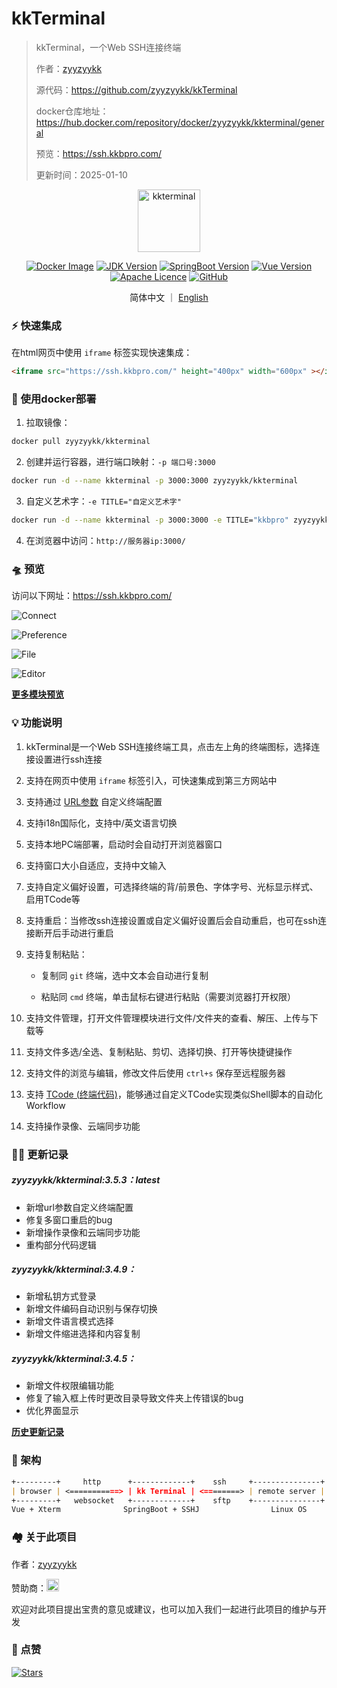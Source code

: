 # kkTerminal

> kkTerminal，一个Web SSH连接终端
>
> 作者：[zyyzyykk](https://github.com/zyyzyykk/)
>
> 源代码：https://github.com/zyyzyykk/kkTerminal
>
> docker仓库地址：https://hub.docker.com/repository/docker/zyyzyykk/kkterminal/general
>
> 预览：https://ssh.kkbpro.com/
>
> 更新时间：2025-01-10
>

<p align="center"><a href="https://ssh.kkbpro.com/" target="_blank" rel="noopener noreferrer"><img width="100" src="https://kkbapps.oss-cn-shanghai.aliyuncs.com/logo/terminal.png" alt="kkterminal"></a></p>

<p align="center">
  <a href="https://hub.docker.com/repository/docker/zyyzyykk/kkterminal/general"><img src="https://img.shields.io/docker/pulls/zyyzyykk/kkterminal?logo=docker" alt="Docker Image"></a>
  <a href="https://www.oracle.com/cn/java/technologies/downloads/#java8-windows"><img src="https://img.shields.io/badge/jdk-1.8-orange?logo=openjdk&logoColor=%23e3731c" alt="JDK Version"></a>
  <a href="https://spring.io/projects/spring-boot"><img src="https://img.shields.io/badge/springboot-2.7.15-green?color=6db33f&logo=springboot" alt="SpringBoot Version"></a>
  <a href="https://cn.vuejs.org/"><img src="https://img.shields.io/badge/vue-3.x-green?color=42b883&logo=vue.js" alt="Vue Version"></a>
  <a href="https://www.apache.org/licenses/"><img src="https://img.shields.io/badge/licence-Apache-red?logo=apache&logoColor=%23D22128" alt="Apache Licence"></a>
  <a href="https://github.com/zyyzyykk/kkTerminal"><img src="https://img.shields.io/github/stars/zyyzyykk/kkterminal" alt="GitHub"></a>
</p>
<p align="center">简体中文 ｜ <a href="../en_US/README.md" >English</a></p>

### ⚡ 快速集成

在html网页中使用 `iframe` 标签实现快速集成：

```html
<iframe src="https://ssh.kkbpro.com/" height="400px" width="600px" ></iframe>
```

### 🐳 使用docker部署

1. 拉取镜像：

```bash
docker pull zyyzyykk/kkterminal
```

2. 创建并运行容器，进行端口映射：`-p 端口号:3000`

```bash
docker run -d --name kkterminal -p 3000:3000 zyyzyykk/kkterminal
```

3. 自定义艺术字：`-e TITLE="自定义艺术字"`

```bash
docker run -d --name kkterminal -p 3000:3000 -e TITLE="kkbpro" zyyzyykk/kkterminal
```

4. 在浏览器中访问：`http://服务器ip:3000/`

### 🛸 预览

访问以下网址：https://ssh.kkbpro.com/

![Connect](https://kkbapps.oss-cn-shanghai.aliyuncs.com/terminal/3.5.3/zh/Connect.png)

![Preference](https://kkbapps.oss-cn-shanghai.aliyuncs.com/terminal/3.5.3/zh/Preference.png)

![File](https://kkbapps.oss-cn-shanghai.aliyuncs.com/terminal/3.5.3/zh/File.png)

![Editor](https://kkbapps.oss-cn-shanghai.aliyuncs.com/terminal/3.5.3/zh/Editor.png)

[**更多模块预览**](./MODULE.md)

### 💡 功能说明

1. kkTerminal是一个Web SSH连接终端工具，点击左上角的终端图标，选择连接设置进行ssh连接

2. 支持在网页中使用 `iframe` 标签引入，可快速集成到第三方网站中

3. 支持通过 [URL参数](./PARAMS.md) 自定义终端配置

4. 支持i18n国际化，支持中/英文语言切换

5. 支持本地PC端部署，启动时会自动打开浏览器窗口

6. 支持窗口大小自适应，支持中文输入

7. 支持自定义偏好设置，可选择终端的背/前景色、字体字号、光标显示样式、启用TCode等

8. 支持重启：当修改ssh连接设置或自定义偏好设置后会自动重启，也可在ssh连接断开后手动进行重启

9. 支持复制粘贴：

   - 复制同 `git` 终端，选中文本会自动进行复制

   - 粘贴同 `cmd` 终端，单击鼠标右键进行粘贴（需要浏览器打开权限）


9. 支持文件管理，打开文件管理模块进行文件/文件夹的查看、解压、上传与下载等
10. 支持文件多选/全选、复制粘贴、剪切、选择切换、打开等快捷键操作
11. 支持文件的浏览与编辑，修改文件后使用 `ctrl+s` 保存至远程服务器
12. 支持 [TCode (终端代码)](./TCODE.md)，能够通过自定义TCode实现类似Shell脚本的自动化Workflow
13. 支持操作录像、云端同步功能

### 👨‍💻 更新记录

##### zyyzyykk/kkterminal:3.5.3：latest

- 新增url参数自定义终端配置
- 修复多窗口重启的bug
- 新增操作录像和云端同步功能
- 重构部分代码逻辑

##### zyyzyykk/kkterminal:3.4.9：

- 新增私钥方式登录
- 新增文件编码自动识别与保存切换
- 新增文件语言模式选择
- 新增文件缩进选择和内容复制

##### zyyzyykk/kkterminal:3.4.5：

- 新增文件权限编辑功能
- 修复了输入框上传时更改目录导致文件夹上传错误的bug
- 优化界面显示

[**历史更新记录**](./UPDATE.md)

### 🧬 架构

```markdown
+---------+     http      +-------------+    ssh     +---------------+
| browser | <===========> | kk Terminal | <========> | remote server |
+---------+   websocket   +-------------+    sftp    +---------------+
Vue + Xterm              SpringBoot + SSHJ                Linux OS    
```

### 🏘️ 关于此项目

作者：[zyyzyykk](https://github.com/zyyzyykk/)

赞助商：[<img src="https://api.gitsponsors.com/api/badge/img?id=704828551" height="20">](https://api.gitsponsors.com/api/badge/link?p=ZeY5IHF8NCpCNujm6upYNHtOtIhaIz5VvgUnIlPWJR9Ta0EgrNeq3P+SXzdv9I03XbxmzJe/sogYZPuCzSoEB2C+x9YgzNCl+5N/hx6Bn7wY7k/ajlj7EJJwQAJoiR3uK9o26so7BlUobWU0htzAlg==)

欢迎对此项目提出宝贵的意见或建议，也可以加入我们一起进行此项目的维护与开发

### 🌟 点赞

[![Stars](https://starchart.cc/zyyzyykk/kkTerminal.svg?variant=adaptive)](https://starchart.cc/zyyzyykk/kkTerminal)
